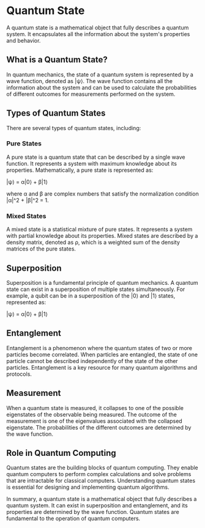 # Quantum State

A quantum state is a mathematical object that fully describes a quantum system. It encapsulates all the information about the system's properties and behavior.

## What is a Quantum State?

In quantum mechanics, the state of a quantum system is represented by a wave function, denoted as |ψ⟩. The wave function contains all the information about the system and can be used to calculate the probabilities of different outcomes for measurements performed on the system.

## Types of Quantum States

There are several types of quantum states, including:

### Pure States

A pure state is a quantum state that can be described by a single wave function. It represents a system with maximum knowledge about its properties. Mathematically, a pure state is represented as:

|ψ⟩ = α|0⟩ + β|1⟩

where α and β are complex numbers that satisfy the normalization condition |α|^2 + |β|^2 = 1.

### Mixed States

A mixed state is a statistical mixture of pure states. It represents a system with partial knowledge about its properties. Mixed states are described by a density matrix, denoted as ρ, which is a weighted sum of the density matrices of the pure states.

## Superposition

Superposition is a fundamental principle of quantum mechanics. A quantum state can exist in a superposition of multiple states simultaneously. For example, a qubit can be in a superposition of the |0⟩ and |1⟩ states, represented as:

|ψ⟩ = α|0⟩ + β|1⟩

## Entanglement

Entanglement is a phenomenon where the quantum states of two or more particles become correlated. When particles are entangled, the state of one particle cannot be described independently of the state of the other particles. Entanglement is a key resource for many quantum algorithms and protocols.

## Measurement

When a quantum state is measured, it collapses to one of the possible eigenstates of the observable being measured. The outcome of the measurement is one of the eigenvalues associated with the collapsed eigenstate. The probabilities of the different outcomes are determined by the wave function.

## Role in Quantum Computing

Quantum states are the building blocks of quantum computing. They enable quantum computers to perform complex calculations and solve problems that are intractable for classical computers. Understanding quantum states is essential for designing and implementing quantum algorithms.

In summary, a quantum state is a mathematical object that fully describes a quantum system. It can exist in superposition and entanglement, and its properties are determined by the wave function. Quantum states are fundamental to the operation of quantum computers.
